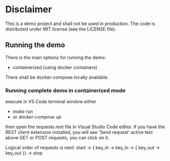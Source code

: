 # Disclaimer 

This is a demo project and shall not be used in production.
The code is distributed under MIT license (see the LICENSE file).


## Running the demo

There is the main options for running the demo:
- containerized (using docker containers)

There shall be docker-compose locally available.

### Running complete demo in containerized mode

execute in VS Code terminal window either
- _make run_
- or _docker-compose up_

then open the requests.rest file in Visual Studio Code editor. If you have the REST client extension installed, you will see 'Send request' active text above GET or POST requests, you can click on it.

Logical order of requests is next: start -> { key_in -> key_in -> { key_out -> key_out }} -> stop

